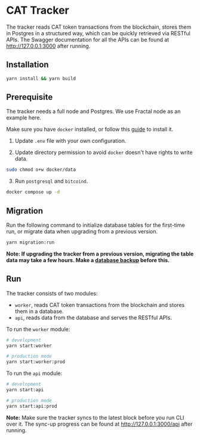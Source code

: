 # CAT Tracker

The tracker reads CAT token transactions from the blockchain, stores them in Postgres in a structured way, which can be quickly retrieved via RESTful APIs. The Swagger documentation for all the APIs can be found at http://127.0.0.1:3000 after running.

## Installation

```bash
yarn install && yarn build
```

## Prerequisite

The tracker needs a full node and Postgres. We use Fractal node as an example here.

Make sure you have `docker` installed, or follow this [guide](https://docs.docker.com/engine/install/) to install it.

1. Update `.env` file with your own configuration.

2. Update directory permission to avoid `docker` doesn't have rights to write data.

```bash
sudo chmod o+w docker/data
```

3. Run `postgresql` and `bitcoind`.

```bash
docker compose up -d
```

## Migration

Run the following command to initialize database tables for the first-time run, or migrate data when upgrading from a previous version.

```bash
yarn migration:run
```

**Note: If upgrading the tracker from a previous version, migrating the table data may take a few hours. Make a [database backup](https://www.postgresql.org/docs/current/app-pgdump.html) before this.**

## Run

The tracker consists of two modules:

- `worker`, reads CAT token transactions from the blockchain and stores them in a database.
- `api`, reads data from the database and serves the RESTful APIs.

To run the `worker` module:

```bash
# development
yarn start:worker

# production mode
yarn start:worker:prod
```

To run the `api` module:

```bash
# development
yarn start:api

# production mode
yarn start:api:prod
```

**Note:** Make sure the tracker syncs to the latest block before you run CLI over it. The sync-up progress can be found at http://127.0.0.1:3000/api after running.
